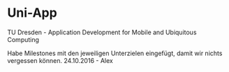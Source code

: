 # Uni-App
TU Dresden - Application Development for Mobile and Ubiquitous Computing

Habe Milestones mit den jeweiligen Unterzielen eingefügt, damit wir nichts vergessen können.
24.10.2016 - Alex


